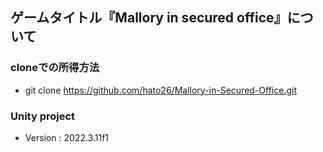 ## ゲームタイトル『Mallory in secured office』について

### cloneでの所得方法
- git clone https://github.com/hato26/Mallory-in-Secured-Office.git

### Unity project
- Version : 2022.3.11f1
